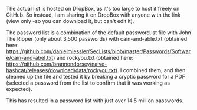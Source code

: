 The actual list is hosted on DropBox, as it's too large to host it freely on GitHub. So instead, I am sharing it on DropBox with anyone with the link (view only -so you can download it, but can't edit it).

The password list is a combination of the default password.lst file with John The Ripper (only about 3,500 passwords) with cain-and-able.txt (obtained here: https://github.com/danielmiessler/SecLists/blob/master/Passwords/Software/cain-and-abel.txt) and rockyou.txt (obtained here: https://github.com/brannondorsey/naive-hashcat/releases/download/data/rockyou.txt). I combined them, and then cleaned up the file and tested it by breaking a cryptic password for a PDF (selected a password from the list to confirm that it was working as expected).

This has resulted in a password list with just over 14.5 million passwords.
